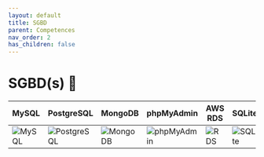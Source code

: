 ```yaml
---
layout: default
title: SGBD
parent: Competences
nav_order: 2
has_children: false
---
```


# SGBD(s) 💾
| MySQL | PostgreSQL | MongoDB | phpMyAdmin | AWS RDS | SQLite |
| --- | --- | --- | --- | --- | --- |
| ![MySQL](https://upload.wikimedia.org/wikipedia/fr/thumb/6/62/MySQL.svg/1280px-MySQL.svg.png) | ![PostgreSQL](https://upload.wikimedia.org/wikipedia/commons/thumb/2/29/Postgresql_elephant.svg/1985px-Postgresql_elephant.svg.png) | ![MongoDB](https://www.svgrepo.com/show/331488/mongodb.svg) | ![phpMyAdmin](https://upload.wikimedia.org/wikipedia/commons/thumb/4/4f/PhpMyAdmin_logo.svg/2560px-PhpMyAdmin_logo.svg.png) | ![RDS](https://cdn.worldvectorlogo.com/logos/aws-rds.svg) | ![SQLite](https://upload.wikimedia.org/wikipedia/commons/thumb/3/38/SQLite370.svg/2560px-SQLite370.svg.png) |

